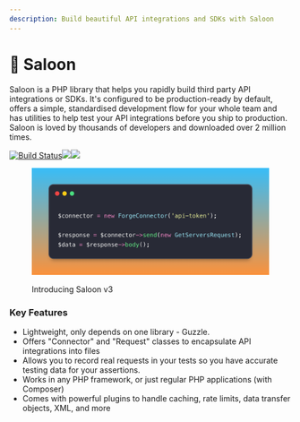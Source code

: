 ```yaml
---
description: Build beautiful API integrations and SDKs with Saloon
---
```


# 🤠 Saloon

Saloon is a PHP library that helps you rapidly build third party API integrations or SDKs. It's configured to be production-ready by default, offers a simple, standardised development flow for your whole team and has utilities to help test your API integrations before you ship to production. Saloon is loved by thousands of developers and downloaded over 2 million times.

[![Build Status](https://github.com/saloonphp/saloon/actions/workflows/tests.yml/badge.svg)](https://img.shields.io/github/actions/workflow/status/saloonphp/saloon/tests.yml?label=tests)![](https://img.shields.io/packagist/dm/saloonphp/saloon)![](https://img.shields.io/github/stars/saloonphp/saloon)

<figure><img src=".gitbook/assets/Introducing Saloon v3.png" alt=""><figcaption><p>Introducing Saloon v3</p></figcaption></figure>

### Key Features

* Lightweight, only depends on one library - Guzzle.
* Offers "Connector" and "Request" classes to encapsulate API integrations into files
* Allows you to record real requests in your tests so you have accurate testing data for your assertions.
* Works in any PHP framework, or just regular PHP applications (with Composer)
* Comes with powerful plugins to handle caching, rate limits, data transfer objects, XML, and more
